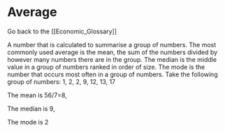 # Average

Go back to the [[Economic_Glossary]]


A number that is calculated to summarise a group of numbers. The most commonly used average is the mean, the sum of the numbers divided by however many numbers there are in the group. The median is the middle value in a group of numbers ranked in order of size. The mode is the number that occurs most often in a group of numbers. Take the following group of numbers: 1, 2, 2, 9, 12, 13, 17

The mean is 56/7=8,

The median is 9,

The mode is 2


